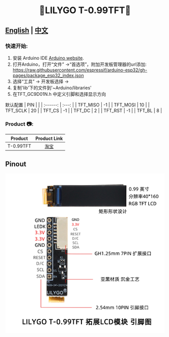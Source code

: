 <h1 align = "center">🌟LILYGO T-0.99TFT🌟</h1>

## **[English](./README.MD) | [中文](./README_CN.MD)**

<h3 align = "left">快速开始:</h3>

1. 安装 Arduino IDE  [Arduino website](http://www.arduino.cc/en/main/software).
2. 打开Arduino，打开“文件” ->“首选项”，附加开发板管理器的url添加: https://raw.githubusercontent.com/espressif/arduino-esp32/gh-pages/package_esp32_index.json 
3. 选择“工具” -> 开发板选择 -> 
4. 复制'lib'下的文件到'~Arduino/libraries'
5. 在TFT_GC9D01N.h 中定义引脚和选择显示方向

默认配置
|   PIN    |       |
| :------: | :---: |
| TFT_MISO |  -1   |
| TFT_MOSI |  10   |
| TFT_SCLK |  20   |
|  TFT_CS  |  -1   |
|  TFT_DC  |   2   |
| TFT_RST  |  -1   |
|  TFT_BL  |   8   |


<h3 align = "left">Product 📷:</h3>

|  Product  |                                                     Product  Link                                                     |
| :-------: | :-------------------------------------------------------------------------------------------------------------------: |
| T-0.99TFT | [淘宝](https://item.taobao.com/item.htm?spm=a213gs.success.result.1.936e7a86vB6iht&id=668735936867&qq-pf-to=pcqq.c2c) |

## Pinout

![](image/T-0.99TFT_CN.jpg)

